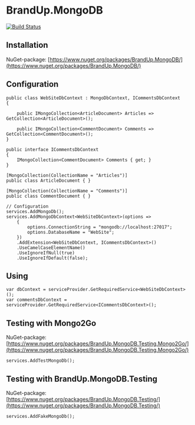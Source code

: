 # BrandUp.MongoDB

[![Build Status](https://dev.azure.com/brandup/BrandUp%20Core/_apis/build/status/BrandUp.Worker?branchName=master)](https://dev.azure.com/brandup/BrandUp%20Core/_build/latest?definitionId=14&branchName=master)

## Installation

NuGet-package: [https://www.nuget.org/packages/BrandUp.MongoDB/](https://www.nuget.org/packages/BrandUp.MongoDB/)

## Configuration

```
public class WebSiteDbContext : MongoDbContext, ICommentsDbContext
{

	public IMongoCollection<ArticleDocument> Articles => GetCollection<ArticleDocument>();
	
	public IMongoCollection<CommentDocument> Comments => GetCollection<CommentDocument>();
}

public interface ICommentsDbContext
{
	IMongoCollection<CommentDocument> Comments { get; }
}

[MongoCollection(CollectionName = "Articles")]
public class ArticleDocument { }

[MongoCollection(CollectionName = "Comments")]
public class CommentDocument { }

// Configuration
services.AddMongoDb();
services.AddMongoDbContext<WebSiteDbContext>(options =>
	{
		options.ConnectionString = "mongodb://localhost:27017";
		options.DatabaseName = "WebSite";
	})
	.AddExtension<WebSiteDbContext, ICommentsDbContext>()
	.UseCamelCaseElementName()
	.UseIgnoreIfNull(true)
	.UseIgnoreIfDefault(false);
```

## Using

```
var dbContext = serviceProvider.GetRequiredService<WebSiteDbContext>();
var commentsDbContext = serviceProvider.GetRequiredService<ICommentsDbContext>();
```

## Testing with Mongo2Go

NuGet-package: [https://www.nuget.org/packages/BrandUp.MongoDB.Testing.Mongo2Go/](https://www.nuget.org/packages/BrandUp.MongoDB.Testing.Mongo2Go/)

```
services.AddTestMongoDb();
```

## Testing with BrandUp.MongoDB.Testing

NuGet-package: [https://www.nuget.org/packages/BrandUp.MongoDB.Testing/](https://www.nuget.org/packages/BrandUp.MongoDB.Testing/)

```
services.AddFakeMongoDb();
```